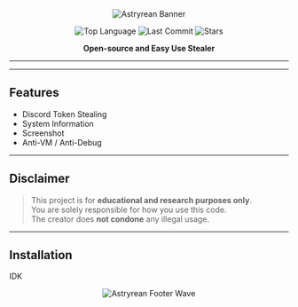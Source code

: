 <div align="center">
  
  <img src="https://capsule-render.vercel.app/api?type=waving&color=8a0045&height=200&section=header&text=Astryrean&fontSize=60&fontColor=ffffff" alt="Astryrean Banner" />

  <p>
    <img src="https://img.shields.io/github/languages/top/zakocord/Astryrean?color=8a0045&style=for-the-badge" alt="Top Language">
    <img src="https://img.shields.io/github/last-commit/zakocord/Astryrean?color=8a0045&style=for-the-badge" alt="Last Commit">
    <img src="https://img.shields.io/github/stars/zakocord/Astryrean?color=8a0045&style=for-the-badge" alt="Stars">
  </p>

  <p><strong>Open-source and Easy Use Stealer</strong></p>

</div>

---

---

## Features

- Discord Token Stealing
- System Information
- Screenshot
- Anti-VM / Anti-Debug 

---

## Disclaimer

> This project is for **educational and research purposes only**.  
> You are solely responsible for how you use this code.  
> The creator does **not condone** any illegal usage.

---

## Installation
IDK

<div align="center">
  <img src="https://capsule-render.vercel.app/api?type=waving&color=8a0045&height=200&section=footer&text=&fontSize=60&fontColor=ffffff" alt="Astryrean Footer Wave" />
</div>
